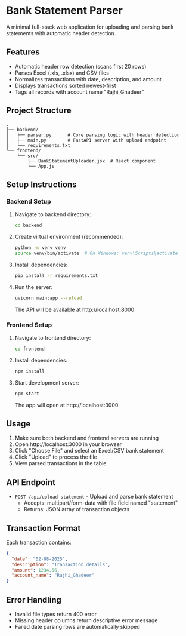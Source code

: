 # Bank Statement Parser

A minimal full-stack web application for uploading and parsing bank statements with automatic header detection.

## Features

- Automatic header row detection (scans first 20 rows)
- Parses Excel (.xls, .xlsx) and CSV files
- Normalizes transactions with date, description, and amount
- Displays transactions sorted newest-first
- Tags all records with account name "Rajhi_Ghadeer"

## Project Structure

```
.
├── backend/
│   ├── parser.py      # Core parsing logic with header detection
│   ├── main.py        # FastAPI server with upload endpoint
│   └── requirements.txt
└── frontend/
    └── src/
        ├── BankStatementUploader.jsx  # React component
        └── App.js
```

## Setup Instructions

### Backend Setup

1. Navigate to backend directory:
   ```bash
   cd backend
   ```

2. Create virtual environment (recommended):
   ```bash
   python -m venv venv
   source venv/bin/activate  # On Windows: venv\Scripts\activate
   ```

3. Install dependencies:
   ```bash
   pip install -r requirements.txt
   ```

4. Run the server:
   ```bash
   uvicorn main:app --reload
   ```
   
   The API will be available at http://localhost:8000

### Frontend Setup

1. Navigate to frontend directory:
   ```bash
   cd frontend
   ```

2. Install dependencies:
   ```bash
   npm install
   ```

3. Start development server:
   ```bash
   npm start
   ```
   
   The app will open at http://localhost:3000

## Usage

1. Make sure both backend and frontend servers are running
2. Open http://localhost:3000 in your browser
3. Click "Choose File" and select an Excel/CSV bank statement
4. Click "Upload" to process the file
5. View parsed transactions in the table

## API Endpoint

- `POST /api/upload-statement` - Upload and parse bank statement
  - Accepts: multipart/form-data with file field named "statement"
  - Returns: JSON array of transaction objects

## Transaction Format

Each transaction contains:
```json
{
  "date": "02-08-2025",
  "description": "Transaction details",
  "amount": 1234.56,
  "account_name": "Rajhi_Ghadeer"
}
```

## Error Handling

- Invalid file types return 400 error
- Missing header columns return descriptive error message
- Failed date parsing rows are automatically skipped